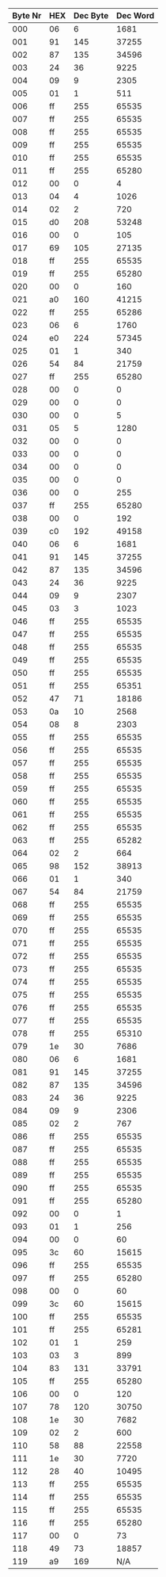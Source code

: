 | Byte Nr | HEX | Dec Byte | Dec Word |
|---------|-----|----------|----------|
| 000 | 06 |   6 |   1681 |
| 001 | 91 | 145 |  37255 |
| 002 | 87 | 135 |  34596 |
| 003 | 24 |  36 |   9225 |
| 004 | 09 |   9 |   2305 |
| 005 | 01 |   1 |    511 |
| 006 | ff | 255 |  65535 |
| 007 | ff | 255 |  65535 |
| 008 | ff | 255 |  65535 |
| 009 | ff | 255 |  65535 |
| 010 | ff | 255 |  65535 |
| 011 | ff | 255 |  65280 |
| 012 | 00 |   0 |      4 |
| 013 | 04 |   4 |   1026 |
| 014 | 02 |   2 |    720 |
| 015 | d0 | 208 |  53248 |
| 016 | 00 |   0 |    105 |
| 017 | 69 | 105 |  27135 |
| 018 | ff | 255 |  65535 |
| 019 | ff | 255 |  65280 |
| 020 | 00 |   0 |    160 |
| 021 | a0 | 160 |  41215 |
| 022 | ff | 255 |  65286 |
| 023 | 06 |   6 |   1760 |
| 024 | e0 | 224 |  57345 |
| 025 | 01 |   1 |    340 |
| 026 | 54 |  84 |  21759 |
| 027 | ff | 255 |  65280 |
| 028 | 00 |   0 |      0 |
| 029 | 00 |   0 |      0 |
| 030 | 00 |   0 |      5 |
| 031 | 05 |   5 |   1280 |
| 032 | 00 |   0 |      0 |
| 033 | 00 |   0 |      0 |
| 034 | 00 |   0 |      0 |
| 035 | 00 |   0 |      0 |
| 036 | 00 |   0 |    255 |
| 037 | ff | 255 |  65280 |
| 038 | 00 |   0 |    192 |
| 039 | c0 | 192 |  49158 |
| 040 | 06 |   6 |   1681 |
| 041 | 91 | 145 |  37255 |
| 042 | 87 | 135 |  34596 |
| 043 | 24 |  36 |   9225 |
| 044 | 09 |   9 |   2307 |
| 045 | 03 |   3 |   1023 |
| 046 | ff | 255 |  65535 |
| 047 | ff | 255 |  65535 |
| 048 | ff | 255 |  65535 |
| 049 | ff | 255 |  65535 |
| 050 | ff | 255 |  65535 |
| 051 | ff | 255 |  65351 |
| 052 | 47 |  71 |  18186 |
| 053 | 0a |  10 |   2568 |
| 054 | 08 |   8 |   2303 |
| 055 | ff | 255 |  65535 |
| 056 | ff | 255 |  65535 |
| 057 | ff | 255 |  65535 |
| 058 | ff | 255 |  65535 |
| 059 | ff | 255 |  65535 |
| 060 | ff | 255 |  65535 |
| 061 | ff | 255 |  65535 |
| 062 | ff | 255 |  65535 |
| 063 | ff | 255 |  65282 |
| 064 | 02 |   2 |    664 |
| 065 | 98 | 152 |  38913 |
| 066 | 01 |   1 |    340 |
| 067 | 54 |  84 |  21759 |
| 068 | ff | 255 |  65535 |
| 069 | ff | 255 |  65535 |
| 070 | ff | 255 |  65535 |
| 071 | ff | 255 |  65535 |
| 072 | ff | 255 |  65535 |
| 073 | ff | 255 |  65535 |
| 074 | ff | 255 |  65535 |
| 075 | ff | 255 |  65535 |
| 076 | ff | 255 |  65535 |
| 077 | ff | 255 |  65535 |
| 078 | ff | 255 |  65310 |
| 079 | 1e |  30 |   7686 |
| 080 | 06 |   6 |   1681 |
| 081 | 91 | 145 |  37255 |
| 082 | 87 | 135 |  34596 |
| 083 | 24 |  36 |   9225 |
| 084 | 09 |   9 |   2306 |
| 085 | 02 |   2 |    767 |
| 086 | ff | 255 |  65535 |
| 087 | ff | 255 |  65535 |
| 088 | ff | 255 |  65535 |
| 089 | ff | 255 |  65535 |
| 090 | ff | 255 |  65535 |
| 091 | ff | 255 |  65280 |
| 092 | 00 |   0 |      1 |
| 093 | 01 |   1 |    256 |
| 094 | 00 |   0 |     60 |
| 095 | 3c |  60 |  15615 |
| 096 | ff | 255 |  65535 |
| 097 | ff | 255 |  65280 |
| 098 | 00 |   0 |     60 |
| 099 | 3c |  60 |  15615 |
| 100 | ff | 255 |  65535 |
| 101 | ff | 255 |  65281 |
| 102 | 01 |   1 |    259 |
| 103 | 03 |   3 |    899 |
| 104 | 83 | 131 |  33791 |
| 105 | ff | 255 |  65280 |
| 106 | 00 |   0 |    120 |
| 107 | 78 | 120 |  30750 |
| 108 | 1e |  30 |   7682 |
| 109 | 02 |   2 |    600 |
| 110 | 58 |  88 |  22558 |
| 111 | 1e |  30 |   7720 |
| 112 | 28 |  40 |  10495 |
| 113 | ff | 255 |  65535 |
| 114 | ff | 255 |  65535 |
| 115 | ff | 255 |  65535 |
| 116 | ff | 255 |  65280 |
| 117 | 00 |   0 |     73 |
| 118 | 49 |  73 |  18857 |
| 119 | a9 | 169 | N/A |
